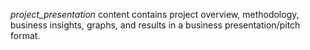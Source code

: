 *project_presentation* content contains project overview, methodology, business insights, graphs, and results in a business presentation/pitch format.
